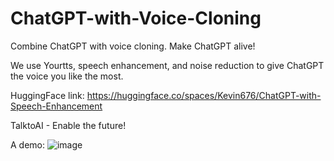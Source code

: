 # ChatGPT-with-Voice-Cloning
Combine ChatGPT with voice cloning. Make ChatGPT alive!

We use Yourtts, speech enhancement, and noise reduction to give ChatGPT the voice you like the most.

HuggingFace link: https://huggingface.co/spaces/Kevin676/ChatGPT-with-Speech-Enhancement

TalktoAI - Enable the future!

A demo:
![image](https://user-images.githubusercontent.com/126712357/229303111-d857869a-9c75-4691-9b33-6f938faf12e2.png)

